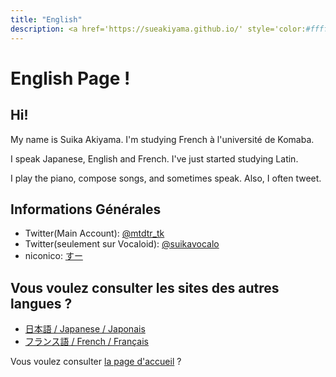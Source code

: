 ```yaml
---
title: "English"
description: <a href='https://sueakiyama.github.io/' style='color:#ffffff'><u>Le Site Web de Suika Akiyama</u></a>
---
```


# English Page !

## Hi!
My name is Suika Akiyama. I'm studying French à l'université de Komaba.

I speak Japanese, English and French. I've just started studying Latin.

I play the piano, compose songs, and sometimes speak. Also, I often tweet.

## Informations Générales
- Twitter(Main Account): [@mtdtr_tk](https://twitter.com/mtdtr_tk)
- Twitter(seulement sur Vocaloid): [@suikavocalo](https://twitter.com/suikavocalo)
- niconico: [すー](https://www.nicovideo.jp/user/97810681/video)

## Vous voulez consulter les sites des autres langues ?
- [日本語 / Japanese / Japonais](index-ja)
- [フランス語 / French / Français](index-fr)

Vous voulez consulter [la page d'accueil](index) ?
